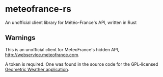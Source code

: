 # meteofrance-rs

An unofficial client library for Météo-France's API, written in Rust

## Warnings

This is an unofficial client for MeteoFrance's hidden API, <http://webservice.meteofrance.com>.

A token is required. One was found in the source code for the GPL-licensed [Geometric Weather application](https://github.com/WangDaYeeeeee/GeometricWeather).
